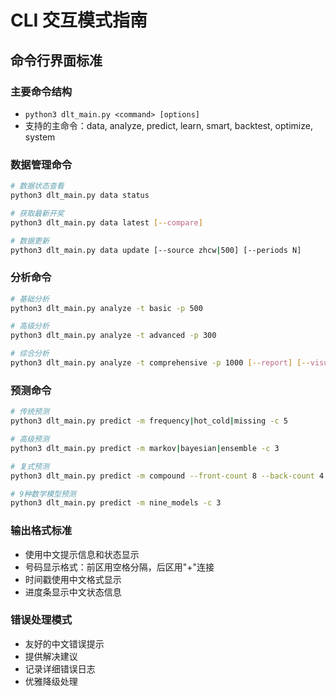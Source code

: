 # CLI 交互模式指南

## 命令行界面标准

### 主要命令结构
- `python3 dlt_main.py <command> [options]`
- 支持的主命令：data, analyze, predict, learn, smart, backtest, optimize, system

### 数据管理命令
```bash
# 数据状态查看
python3 dlt_main.py data status

# 获取最新开奖
python3 dlt_main.py data latest [--compare]

# 数据更新
python3 dlt_main.py data update [--source zhcw|500] [--periods N]
```

### 分析命令
```bash
# 基础分析
python3 dlt_main.py analyze -t basic -p 500

# 高级分析
python3 dlt_main.py analyze -t advanced -p 300

# 综合分析
python3 dlt_main.py analyze -t comprehensive -p 1000 [--report] [--visualize]
```

### 预测命令
```bash
# 传统预测
python3 dlt_main.py predict -m frequency|hot_cold|missing -c 5

# 高级预测
python3 dlt_main.py predict -m markov|bayesian|ensemble -c 3

# 复式预测
python3 dlt_main.py predict -m compound --front-count 8 --back-count 4

# 9种数学模型预测
python3 dlt_main.py predict -m nine_models -c 3
```

### 输出格式标准
- 使用中文提示信息和状态显示
- 号码显示格式：前区用空格分隔，后区用"+"连接
- 时间戳使用中文格式显示
- 进度条显示中文状态信息

### 错误处理模式
- 友好的中文错误提示
- 提供解决建议
- 记录详细错误日志
- 优雅降级处理